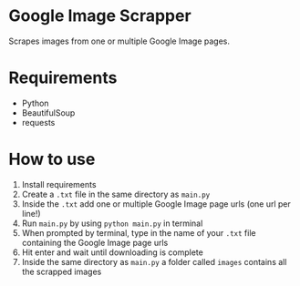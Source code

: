 # Google Image Scrapper

Scrapes images from one or multiple Google Image pages.

# Requirements

- Python
- BeautifulSoup
- requests

# How to use

1) Install requirements
2) Create a `.txt` file in the same directory as `main.py`
3) Inside the `.txt` add one or multiple Google Image page urls (one url per line!)
4) Run `main.py` by using `python main.py` in terminal
5) When prompted by terminal, type in the name of your `.txt` file containing the Google Image page urls
6) Hit enter and wait until downloading is complete
7) Inside the same directory as `main.py` a folder called `images` contains all the scrapped images
